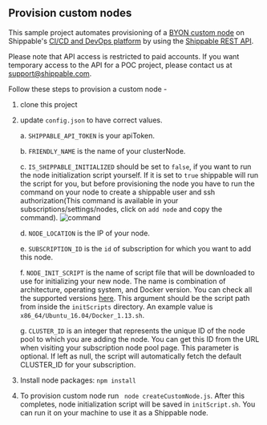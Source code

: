 ## Provision custom nodes

This sample project automates provisioning of a [BYON custom node](http://docs.shippable.com/getting-started/byon-overview/) on Shippable's [CI/CD and DevOps platform](https://www.shippable.com) by using the [Shippable REST API](http://docs.shippable.com/reference/api-overview/).

Please note that API access is restricted to paid accounts. If you want temporary access to the API for a POC project, please contact us at [support@shippable.com](mailto:support@shippable.com).

Follow these steps to provision a custom node -

1. clone this project
2. update `config.json` to have correct values.

    a. `SHIPPABLE_API_TOKEN` is your apiToken.

    b. `FRIENDLY_NAME` is the name of your clusterNode.

    c. `IS_SHIPPABLE_INITIALIZED` should be set to `false`, if you want to run the node initialization script yourself. If it is set to `true` shippable will run the script for you, but before provisioning the node you have to run the command on your node to create a shippable user and ssh authorization(This command is available in your subscriptions/settings/nodes, click on `add node` and copy the command).
    ![command](https://cloud.githubusercontent.com/assets/16793274/24504698/e0b37a92-1574-11e7-832f-55d0ce8364de.png)

    d. `NODE_LOCATION` is the IP of your node.

    e. `SUBSCRIPTION_ID` is the `id` of subscription for which you want to add this node.

    f. `NODE_INIT_SCRIPT` is the name of script file that will be downloaded to use for initializing your new node.  The name is combination of architecture, operating system, and Docker version. You can check all the supported versions [here](https://github.com/Shippable/node/tree/master/initScripts). This argument should be the script path from inside the `initScripts` directory.  An example value is `x86_64/Ubuntu_16.04/Docker_1.13.sh`.

    g. `CLUSTER_ID` is an integer that represents the unique ID of the node pool to which you are adding the node.  You can get this ID from the URL when visiting your subscription node pool page.  This parameter is optional.  If left as null, the script will automatically fetch the default CLUSTER_ID for your subscription.
3. Install node packages: `npm install`
4. To provision custom node run ` node createCustomNode.js`. After this completes, node initialization script will be saved in `initScript.sh`. You can run it on your machine to use it as a Shippable node.

